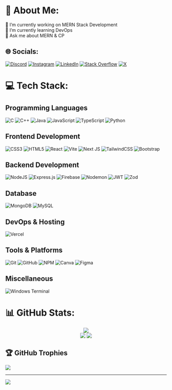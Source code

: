 # 💫 About Me:
🔭 I’m currently working on MERN Stack Development<br>🌱 I’m currently learning DevOps<br>💬 Ask me about MERN & CP


## 🌐 Socials:
[![Discord](https://img.shields.io/badge/Discord-%237289DA.svg?logo=discord&logoColor=white)](https://discord.gg/rushil_b_patel) [![Instagram](https://img.shields.io/badge/Instagram-%23E4405F.svg?logo=Instagram&logoColor=white)](https://instagram.com/rushil_b_patel) [![LinkedIn](https://img.shields.io/badge/LinkedIn-%230077B5.svg?logo=linkedin&logoColor=white)](https://linkedin.com/in/https://www.linkedin.com/in/rushil-b-patel) [![Stack Overflow](https://img.shields.io/badge/-Stackoverflow-FE7A16?logo=stack-overflow&logoColor=white)](https://stackoverflow.com/users/https://stackoverflow.com/users/25128671/rushil-patel) [![X](https://img.shields.io/badge/X-black.svg?logo=X&logoColor=white)](https://x.com/www.x.com/rushil_b_patel) 

# 💻 Tech Stack:

## Programming Languages
![C](https://img.shields.io/badge/c-%2300599C.svg?style=for-the-badge&logo=c&logoColor=white) 
![C++](https://img.shields.io/badge/c++-%2300599C.svg?style=for-the-badge&logo=c%2B%2B&logoColor=white) 
![Java](https://img.shields.io/badge/java-%23ED8B00.svg?style=for-the-badge&logo=openjdk&logoColor=white) 
![JavaScript](https://img.shields.io/badge/javascript-%23323330.svg?style=for-the-badge&logo=javascript&logoColor=%23F7DF1E) 
![TypeScript](https://img.shields.io/badge/typescript-%23007ACC.svg?style=for-the-badge&logo=typescript&logoColor=white) 
![Python](https://img.shields.io/badge/python-3670A0?style=for-the-badge&logo=python&logoColor=ffdd54) 

## Frontend Development
![CSS3](https://img.shields.io/badge/css3-%231572B6.svg?style=for-the-badge&logo=css3&logoColor=white) 
![HTML5](https://img.shields.io/badge/html5-%23E34F26.svg?style=for-the-badge&logo=html5&logoColor=white) 
![React](https://img.shields.io/badge/react-%2320232a.svg?style=for-the-badge&logo=react&logoColor=%2361DAFB) 
![Vite](https://img.shields.io/badge/vite-%23646CFF.svg?style=for-the-badge&logo=vite&logoColor=white) 
![Next JS](https://img.shields.io/badge/Next-black?style=for-the-badge&logo=next.js&logoColor=white) 
![TailwindCSS](https://img.shields.io/badge/tailwindcss-%2338B2AC.svg?style=for-the-badge&logo=tailwind-css&logoColor=white) 
![Bootstrap](https://img.shields.io/badge/bootstrap-%238511FA.svg?style=for-the-badge&logo=bootstrap&logoColor=white) 

## Backend Development
![NodeJS](https://img.shields.io/badge/node.js-6DA55F?style=for-the-badge&logo=node.js&logoColor=white) 
![Express.js](https://img.shields.io/badge/express.js-%23404d59.svg?style=for-the-badge&logo=express&logoColor=%2361DAFB) 
![Firebase](https://img.shields.io/badge/firebase-%23039BE5.svg?style=for-the-badge&logo=firebase) 
![Nodemon](https://img.shields.io/badge/NODEMON-%23323330.svg?style=for-the-badge&logo=nodemon&logoColor=%BBDEAD) 
![JWT](https://img.shields.io/badge/JWT-black?style=for-the-badge&logo=JSON%20web%20tokens) 
![Zod](https://img.shields.io/badge/zod-%233068b7.svg?style=for-the-badge&logo=zod&logoColor=white)

## Database
![MongoDB](https://img.shields.io/badge/MongoDB-%234ea94b.svg?style=for-the-badge&logo=mongodb&logoColor=white) 
![MySQL](https://img.shields.io/badge/mysql-4479A1.svg?style=for-the-badge&logo=mysql&logoColor=white) 

## DevOps & Hosting
![Vercel](https://img.shields.io/badge/vercel-%23000000.svg?style=for-the-badge&logo=vercel&logoColor=white) 

## Tools & Platforms
![Git](https://img.shields.io/badge/git-%23F05033.svg?style=for-the-badge&logo=git&logoColor=white) 
![GitHub](https://img.shields.io/badge/github-%23121011.svg?style=for-the-badge&logo=github&logoColor=white) 
![NPM](https://img.shields.io/badge/NPM-%23CB3837.svg?style=for-the-badge&logo=npm&logoColor=white) 
![Canva](https://img.shields.io/badge/Canva-%2300C4CC.svg?style=for-the-badge&logo=Canva&logoColor=white) 
![Figma](https://img.shields.io/badge/figma-%23F24E1E.svg?style=for-the-badge&logo=figma&logoColor=white)

## Miscellaneous
![Windows Terminal](https://img.shields.io/badge/Windows%20Terminal-%234D4D4D.svg?style=for-the-badge&logo=windows-terminal&logoColor=white)

# 📊 GitHub Stats:
<div align="center">
  <img src="https://github-readme-stats.vercel.app/api/top-langs/?username=rushil-b-patel&theme=dark&hide_border=false&include_all_commits=true&count_private=false&layout=compact"/><br/>
  <span>
    <img src="https://github-readme-streak-stats.herokuapp.com/?user=rushil-b-patel&theme=dark&hide_border=false"/>
    <img src="https://github-readme-stats.vercel.app/api?username=rushil-b-patel&theme=dark&hide_border=false&include_all_commits=true&count_private=false"/>
  </span>
</div>

## 🏆 GitHub Trophies
![](https://github-profile-trophy.vercel.app/?username=rushil-b-patel&theme=onedark&no-frame=false&no-bg=true&margin-w=4)

---
[![](https://visitcount.itsvg.in/api?id=rushil-b-patel&icon=0&color=0)](https://visitcount.itsvg.in)

